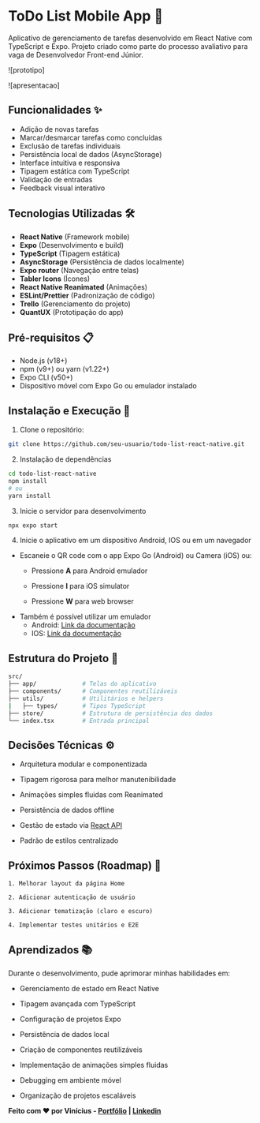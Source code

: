# ToDo List Mobile App 📱

Aplicativo de gerenciamento de tarefas desenvolvido em React Native com TypeScript e Expo. Projeto criado como parte do processo avaliativo para vaga de Desenvolvedor Front-end Júnior.

![prototipo]

![apresentacao]

## Funcionalidades ✨

- Adição de novas tarefas
- Marcar/desmarcar tarefas como concluídas
- Exclusão de tarefas individuais
- Persistência local de dados (AsyncStorage)
- Interface intuitiva e responsiva
- Tipagem estática com TypeScript
- Validação de entradas
- Feedback visual interativo

## Tecnologias Utilizadas 🛠️

- **React Native** (Framework mobile)
- **Expo** (Desenvolvimento e build)
- **TypeScript** (Tipagem estática)
- **AsyncStorage** (Persistência de dados localmente)
- **Expo router** (Navegação entre telas)
- **Tabler Icons** (Ícones)
- **React Native Reanimated** (Animações)
- **ESLint/Prettier** (Padronização de código)
- **Trello** (Gerenciamento do projeto)
- **QuantUX** (Prototipação do app)

## Pré-requisitos 📋

- Node.js (v18+)
- npm (v9+) ou yarn (v1.22+)
- Expo CLI (v50+)
- Dispositivo móvel com Expo Go ou emulador instalado

## Instalação e Execução 🚀

1. Clone o repositório:
```bash
git clone https://github.com/seu-usuario/todo-list-react-native.git
```
2. Instalação de dependências
```bash
cd todo-list-react-native
npm install
# ou
yarn install
```
3. Inicie o servidor para desenvolvimento
```bash
npx expo start
```
4. Inicie o aplicativo em um dispositivo Android, IOS ou em um navegador
- Escaneie o QR code com o app Expo Go (Android) ou Camera (iOS) ou: 
    - Pressione **A** para Android emulador

    - Pressione **I** para iOS simulator

    - Pressione **W** para web browser
- Também é possível utilizar um emulador
    - Android: [Link da documentação](https://docs.expo.dev/workflow/android-studio-emulator/)
     - IOS: [Link da documentação](https://docs.expo.dev/workflow/ios-simulator/)


## Estrutura do Projeto 📂

```bash
src/
├── app/             # Telas do aplicativo
├── components/      # Componentes reutilizáveis
├── utils/           # Utilitários e helpers
|   ├── types/       # Tipos TypeScript
├── store/           # Estrutura de persistência dos dados
└── index.tsx        # Entrada principal
```

## Decisões Técnicas ⚙️

- Arquitetura modular e componentizada

- Tipagem rigorosa para melhor manutenibilidade

- Animações simples fluidas com Reanimated

- Persistência de dados offline

- Gestão de estado via [React API](https://react.dev/learn/managing-state)

- Padrão de estilos centralizado

## Próximos Passos (Roadmap) 🔮

    1. Melhorar layout da página Home

    2. Adicionar autenticação de usuário

    3. Adicionar tematização (claro e escuro)

    4. Implementar testes unitários e E2E

## Aprendizados 📚

Durante o desenvolvimento, pude aprimorar minhas habilidades em:

- Gerenciamento de estado em React Native

- Tipagem avançada com TypeScript

- Configuração de projetos Expo

- Persistência de dados local

- Criação de componentes reutilizáveis

- Implementação de animações simples fluidas

- Debugging em ambiente móvel

- Organização de projetos escaláveis

**Feito com ❤️ por Vinícius - [Portfólio](https://devnicius.com.br/) | [Linkedin](https://www.linkedin.com/in/devnicius/)**
